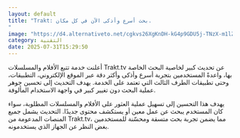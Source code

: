 ```yaml
---
layout: default
title: "Trakt: بحث أسرع وأذكى الآن في كل مكان.
"
image: "https://d4.alternativeto.net/cgkvs26XgKnDH-kG4p9GDU5j-TNzX-m1lZBipKKlmPE/rs:fill:1520:760:0/g:ce:0:0/YWJzOi8vZGlzdC9jb250ZW50LzE3NTM5NzU3OTkyMTcucG5n.png"
category: التقنية
date: 2025-07-31T15:29:50
---
```


أعلنت خدمة تتبع الأفلام والمسلسلات Trakt.tv عن تحديث كبير لخاصية البحث الخاصة بها، واعدةً المستخدمين بتجربة أسرع وأذكى وأكثر دقة عبر الموقع الإلكتروني، التطبيقات، وحتى تطبيقات الطرف الثالث التي تعتمد على الخدمة. يهدف التحديث إلى تحسين جوهر عملية البحث دون تغيير كبير في واجهة الاستخدام المألوفة.

يهدف هذا التحسين إلى تسهيل عملية العثور على الأفلام والمسلسلات المطلوبة، سواء كان المستخدم يبحث عن عمل معين أو يستكشف محتوى جديدًا. التحديث يشمل جميع المنصات المدعومة من Trakt.tv، مما يضمن تجربة بحث متسقة ومحسّنة للمستخدمين بغض النظر عن الجهاز الذي يستخدمونه.
